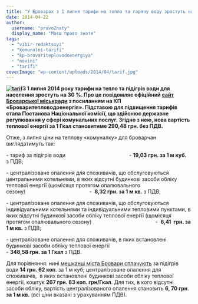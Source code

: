```yaml
---
title: "У Броварах з 1 липня тарифи на тепло та гарячу воду зростуть на 30 %"
date: 2014-04-22
author: 
  username: "pravoZnaty"
  display_name: "Маєш право знати"
tags: 
  - "vibir-redaktsiyi"
  - "komunalni-tarifi"
  - "kp-brovariteplovodoenergiya"
  - "novini"
  - "tarifi"
coverImage: "wp-content/uploads/2014/04/tarif.jpg"
---
```


**[![tarif](https://mpz.brovary.org/wp-content/uploads/2014/04/tarif.jpg)](https://mpz.brovary.org/wp-content/uploads/2014/04/tarif.jpg)З 1 липня 2014 року тарифи на тепло та підігрів води для населення зростуть на 30 %. Про це повідомляє офіційний [сайт Броварської міськради](https://brovary-rada.gov.ua/kp-%C2%ABbrovariteplovodoenerg%D1%96ya%C2%BB-pov%D1%96domlya%D1%94-pro-zm%D1%96nu-tarif%D1%96v-na-poslugi-z-tsentral%D1%96zovanogo-opalennya) з посиланням на КП «Броваритепловодоенергія». Підставою для підвищення тарифів стала Постанова Національної комісії, що здійснює державне регулювання у сфері комунальних послуг. Згідно з нею, нова вартість теплової енергії за 1 Гкал становитиме 290,48 грн. без ПДВ.**

Отже, з липня ціни на теплову «комуналку» для броварчан виглядатимуть так:

\- тариф за підігрів води                                            - **19,03 грн. за 1 м куб.**  з ПДВ;

\- централізоване опалення для споживачів, що обслуговуються центральними котельнями, в яких відсутні будинкові засоби обліку  теплової енергії (щомісяця протягом опалювального сезону)                                            -  **8,32 грн. за 1 м кв.** з ПДВ;

\- централізоване опалення для споживачів, що обслуговуються індивідуальними котельнями та індивідуальними тепловими пунктами, в яких відсутні будинкові засоби обліку теплової енергії (щомісяця протягом опалювального сезону)                                            -  **6,41  грн. за 1 м кв.** з ПДВ;

\- централізоване опалення для споживачів, в яких встановлені будинкові засоби обліку теплової енергії                                                        - **348,58 грн. за 1 Гкал** з ПДВ.

Для порівняння: нині [мешканці міста Бровари сплачують](http://www.brovteplo.com.ua/taryfy-naselennyu) за підігрів води **14 грн. 62 коп**. за 1 м куб; централізоване опалення для споживачів,  в яких встановлені будинкові засоби обліку теплової енергії, коштує **267 грн. 83 коп. грн/Гкал**. Для тих, в кого відсутні засоби обліку, вартість централізованого опалення становить **6, 70 грн**. **за 1 м кв.** (всі ціни вказані з урахуванням ПДВ).
